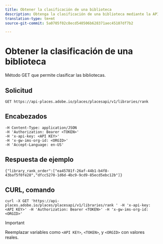 ```yaml
---
title: Obtener la clasificación de una biblioteca
description: Obtenga la clasificación de una biblioteca mediante la API de REST de lugares.
translation-type: tm+mt
source-git-commit: 5a0705f02c8ecd540506b628371aec45107df7b2

---
```



# Obtener la clasificación de una biblioteca

Método GET que permite clasificar las bibliotecas.

## Solicitud

`GET https://api-places.adobe.io/places/placesapi/v1/libraries/rank`

## Encabezados

```
-H Content-Type: application/JSON  
-H 'Authorization: Bearer <TOKEN>'  
-H 'x-api-key: <API KEY>'  
-H 'x-gw-ims-org-id: <ORGID>'  
-H 'Accept-Language: en-US'
```

## Respuesta de ejemplo

```
{"library_rank_order":["ea45781f-26af-44b1-b4f8-43baf5f0fe28","dfcc5270-1d6d-4bc9-9cd9-85ecd5ebc12b"]}
```

## CURL, comando

```
curl -X GET 'https://api-places.adobe.io/places/placesapi/v1/libraries/rank ' -H 'x-api-key: <API KEY>' -H 'Authorization: Bearer <TOKEN>' -H 'x-gw-ims-org-id: <ORGID>'
```

>[!IMPORTANT]
>
>Reemplazar variables como `<API KEY>`, `<TOKEN>`, y `<ORGID>` con valores reales.

